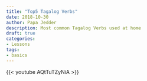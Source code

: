 ```yaml
---
title: "Top5 Tagalog Verbs"
date: 2018-10-30
author: Papa Jedder
description: Most common Tagalog Verbs used at home
draft: true
categories:
- Lessons
tags:
- basics
---
```


{{< youtube AQtTuTZyNiA >}}